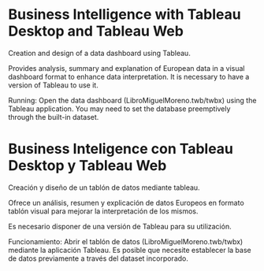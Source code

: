 # Business Intelligence with Tableau Desktop and Tableau Web

Creation and design of a data dashboard using Tableau.

Provides analysis, summary and explanation of European data in a visual dashboard format to enhance data interpretation.
It is necessary to have a version of Tableau to use it. 

Running: Open the data dashboard (LibroMiguelMoreno.twb/twbx) using the Tableau application. You may need to set the database preemptively through the built-in dataset.

# Business Inteligence con Tableau Desktop y Tableau Web

Creación y diseño de un tablón de datos mediante tableau.

Ofrece un análisis, resumen y explicación de datos Europeos en formato tablón visual para mejorar la interpretación de los mismos.

Es necesario disponer de una versión de Tableau para su utilización. 

Funcionamiento: Abrir el tablón de datos (LibroMiguelMoreno.twb/twbx) mediante la aplicación Tableau. Es posible que necesite establecer la base de datos previamente a través del dataset incorporado.
